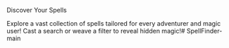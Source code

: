 Discover Your Spells

Explore a vast collection of spells tailored for every adventurer and magic user! Cast a search or weave a filter to reveal hidden magic!# SpellFinder-main
